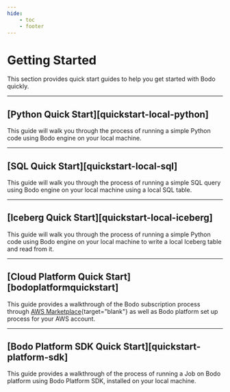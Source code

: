 ```yaml
---
hide:
    - toc
    - footer
---
```


# Getting Started

This section provides quick start guides to help you get started with Bodo quickly.

---

## [Python Quick Start][quickstart-local-python]

This guide will walk you through the process of running a simple Python code using Bodo engine on your local machine.

---

## [SQL Quick Start][quickstart-local-sql]

This guide will walk you through the process of running a simple SQL query using Bodo engine on your local machine using a local SQL table.

---

## [Iceberg Quick Start][quickstart-local-iceberg]

This guide will walk you through the process of running a simple Python code using Bodo engine on your local machine to write a local Iceberg table and read from it.

---

## [Cloud Platform Quick Start][bodoplatformquickstart]

This guide provides a walkthrough of the Bodo subscription process through [AWS Marketplace](https://aws.amazon.com/marketplace/pp/B08NY29SMQ){target="blank"}
as well as Bodo platform set up process for your AWS account.

---

## [Bodo Platform SDK Quick Start][quickstart-platform-sdk]
This guide provides a walkthrough of the process of running a Job on Bodo platform using Bodo Platform SDK,
installed on your local machine.
